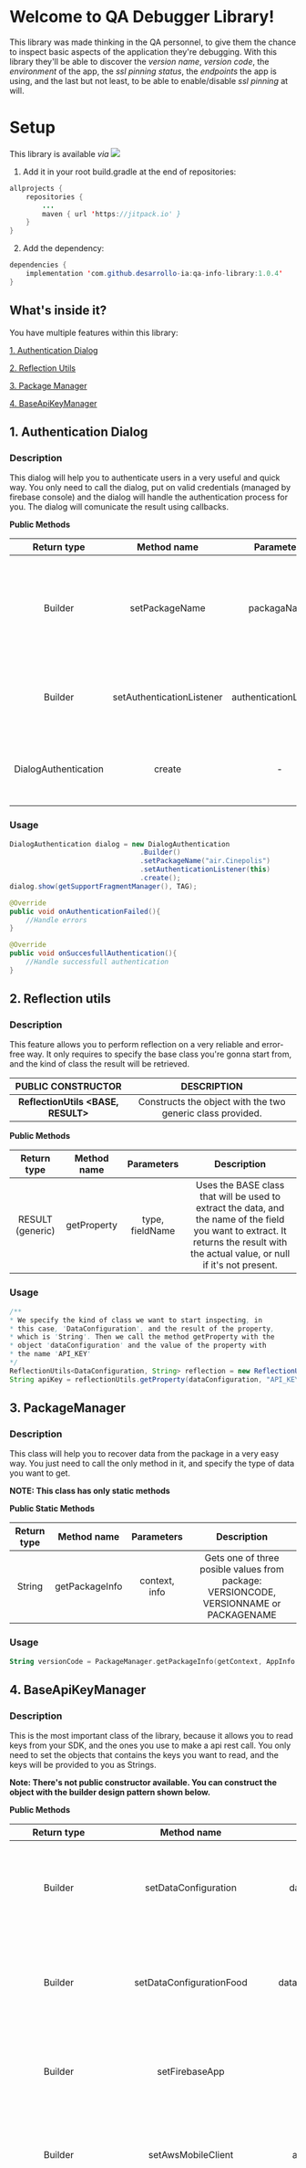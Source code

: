 # **Welcome to QA Debugger Library!**

This library was made thinking in the QA personnel, to give them the chance to inspect basic aspects of the application they're debugging. With this library they'll be able to discover the *version name*, *version code*, the *environment* of the app, the *ssl pinning status*, the *endpoints* the app is using, and the last but not least, to be able to enable/disable *ssl pinning* at will. 

# **Setup**
This library is available _via_ [![](https://jitpack.io/v/desarrollo-ia/qa-info-library.svg)](https://jitpack.io/#desarrollo-ia/qa-info-library)

 1. Add it in your root build.gradle at the end of repositories:

```java
allprojects {
	repositories {
		...
		maven { url 'https://jitpack.io' }
	}
}
```

 2. Add the dependency:
```java
dependencies {
	implementation 'com.github.desarrollo-ia:qa-info-library:1.0.4'
}
```

## **What's inside it?**

You have multiple features within this library:

 [1. Authentication Dialog](https://github.com/knockmark10/QALibrary#1-authentication-dialog)
 
 [2. Reflection Utils](https://github.com/knockmark10/QALibrary#2-reflection-utils)
 
 [3. Package Manager](https://github.com/knockmark10/QALibrary#3-packagemanager)
 
 [4. BaseApiKeyManager](https://github.com/knockmark10/QALibrary#4-baseapikeymanager)

## **1. Authentication Dialog**

### **Description**

This dialog will help you to authenticate users in a very useful and quick way. You only need to call the dialog, put on valid credentials (managed by firebase console) and the dialog will handle the authentication process for you. The dialog will comunicate the result using callbacks.

**Public Methods**

|Return type|Method name|Parameters|Description|
|:---------:|:---------:|:--------:|:---------:|
|Builder| setPackageName| packagaName |Sets the package name of your current application, and return the same builder for chaining calls.
|Builder| setAuthenticationListener| authenticationListener |Sets the listener for handling the result of the authentication process.
|DialogAuthentication| create| - |Returns the dialog with the properties set and ready to autheticate.

### **Usage**

```java
DialogAuthentication dialog = new DialogAuthentication
								.Builder()
								.setPackageName("air.Cinepolis")
								.setAuthenticationListener(this)
								.create();
dialog.show(getSupportFragmentManager(), TAG);

@Override
public void onAuthenticationFailed(){
	//Handle errors
}

@Override
public void onSuccesfullAuthentication(){
	//Handle successfull authentication
}
```

## **2. Reflection utils**

### **Description**

This feature allows you to perform reflection on a very reliable and error-free way. It only requires to specify the base class you're gonna start from, and the kind of class the result will be retrieved.

|PUBLIC CONSTRUCTOR|DESCRIPTION|
|:--:|:--:|
|**ReflectionUtils <BASE, RESULT>**|Constructs the object with the two generic class provided.|

**Public Methods**

|Return type|Method name|Parameters|Description|
|:---------:|:---------:|:--------:|:---------:|
|RESULT (generic)|getProperty|type, fieldName|Uses the BASE class that will be used to extract the data, and the name of the field you want to extract. It returns the result with the actual value, or null if it's not present.|

### **Usage**

```java
/**
* We specify the kind of class we want to start inspecting, in
* this case, 'DataConfiguration', and the result of the property,
* which is 'String'. Then we call the method getProperty with the
* object 'dataConfiguration' and the value of the property with
* the name 'API_KEY'
*/
ReflectionUtils<DataConfiguration, String> reflection = new ReflectionUtils();
String apiKey = reflectionUtils.getProperty(dataConfiguration, "API_KEY");
```

## **3. PackageManager**

### **Description**

This class will help you to recover data from the package in a very easy way. You just need to call the only method in it, and specify the type of data you want to get. 

**NOTE: This class has only static methods**

**Public Static Methods**

|Return type|Method name|Parameters|Description|
|:---------:|:---------:|:--------:|:---------:|
|String|getPackageInfo|context, info|Gets one of three posible values from package: VERSIONCODE, VERSIONNAME or PACKAGENAME|


### **Usage**

```kotlin
String versionCode = PackageManager.getPackageInfo(getContext, AppInfo.VersionCode);
```

## **4. BaseApiKeyManager**

### **Description**

This is the most important class of the library, because it allows you to read keys from your SDK, and the ones you use to make a api rest call. You only need to set the objects that contains the keys you want to read, and the keys will be provided to you as Strings.

**Note: There's not public constructor available. You can construct the object with the builder design pattern shown below.**

**Public Methods**

|Return type|Method name|Parameters|Description|
|:---------:|:---------:|:--------:|:---------:|
|Builder|setDataConfiguration|dataConfiguration|Sets an instance of the DataConfiguration class from ***app module***. Returns an instance of the Builder to chain calls.|
|Builder|setDataConfigurationFood|dataConfigurationFood|Sets an instance of the DataConfiguration class from ***alimentos module***. Returns an instance of the Builder to chain calls.|
|Builder|setFirebaseApp|firebaseApp|Sets an instance of the FirebaseApp from the ***core module.*** Returns an instance of the Builder to chain calls.|
|Builder|setAwsMobileClient|awsMobileClient|Sets an instance of the AWSMobileClient class. Returns an instance of the Builder to chain calls.|
|BaseApiKeyManager|create|-|Creates the *BaseApiKeyManager* with an instance of the classes provided above. It will raise an exception if you don't provide all the clases required.|
|String|getHeaderApiKey|alternativeFieldName, maskApiKey|Takes an instance of the *DataConfiguration* class and extracts the api key used for api rest calls. If the key is not found with default value, you can provide the name, and it will take a look with it.|
|String|getHeaderClientSecret|alternativeFieldName, maskApiKey|Takes an instance of the *DataConfiguration* class and extracts the client secret key used for api rest calls. If the key is not found with default value, you can provide the name, and it will take a look with it.|
|String|getFirebaseApiKey|maskApiKey|Takes an instance of the *FirebaseApp* class and extracts the internal api key.|
|String|getHeaderClientSecret|alternativeFieldName, maskApiKey|Takes an instance of the *DataConfiguration* class and extracts the client secret key used for api rest calls. If the key is not found with default value, you can provide the name, and it will take a look with it.|
|String|getAWSKey|maskApiKey|Takes an instance of the *ClientAWSClient* class and extracts the internal api key.|
|listOfString|getEndpointsFromDataConfiguration|type|It takes the *DataConfiguration* class to extract the endpoints declared. It requires a type to decide in which module it should look for.|
|String|maskApiKey|apiKey|It masks an api provided. This method is public because you might need it in a local manager to take advantages of this method.|

### **Usage**

1. Call the proper Builder to construct your object.

```java
baseApiKeyManager = new BaseApiKeyManager.Builder<  
  DataConfiguration,  
  com.ia.alimentoscinepolis.connection.data.utils.DataConfiguration,  
  FirebaseApp,  
  FirebaseOptions,  
  AWSMobileClient,  
  AWSConfiguration>()  
 .setDataConfiguration(dataConfiguration)  
 .setDataConfigurationFood(foodDataConfiguration)  
 .setFirebaseApp(firebaseApp) 
 .setAwsMobileClient(awsMobileClient)  
 .create();
```

2. Your object now contains a reference of the classes it requires, and now can perform the extraction.

```java
baseApiKeyManager.getEndpointsFromDataConfiguration(EndpointType.Tickets);
```
